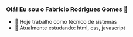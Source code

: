 ### Olá! Eu sou o Fabricio Rodrigues Gomes  👋

- 🔭 Hoje trabalho como técnico de sistemas
- 🌱 Atualmente estudando: html, css, javascript

